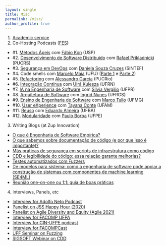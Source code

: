 ```yaml
---
layout: single
title: Misc
permalink: /misc/
author_profile: true
---
```


1. [Academic service](/service)
2. Co-Hosting Podcasts ([FES](https://twitter.com/FronteirasES))
  - #1. [Métodos Ágeis](https://anchor.fm/fronteirases/episodes/1--Mtodos-geis-com-Prof--Fabio-Kon-IMEUSP-efcsgo/a-a2f6hlf) com [Fábio Kon](https://www.ime.usp.br/~kon/) (USP)
  - #2. [Desenvolvimento de Software Distribuido](https://anchor.fm/fronteirases/episodes/2--Desenvolvimento-de-Software-Distribudo-com-Prof--Rafael-Prikladnicki-PUCRS-egnuaj/a-a2mreo1) com [Rafael Prikladnicki](https://www.inf.pucrs.br/rafael/) (PUCRS)
  - #3. [Segurança em DevOps](https://anchor.fm/fronteirases/episodes/3--Segurana-em-DevOps-com-Daniela-S--Cruzes-SINTEFNTNU-ei0u14/a-a2u1mgj) com [Daniela Souza Cruzes](https://scholar.google.com/citations?user=w_cOgesAAAAJ&hl=en) (SINTEF)
  - #4. Code smells com [Marcelo Maia](http://www.portal.facom.ufu.br/pessoas/docentes/marcelo-de-almeida-maia) (UFU) ([Parte 1](https://anchor.fm/fronteirases/episodes/4--Code-smells-com-Marcelo-Maia-UFU---Parte-1-ejkpqr/a-a37b3e1) e [Parte 2](https://anchor.fm/fronteirases/episodes/4--Code-smells-com-Marcelo-Maia-UFU---Parte-2-ekctv0/a-a3d6j22))
  - #5. [Refactoring](https://anchor.fm/fronteirases/episodes/5--Refactoring-com-Alessandro-Garcia-PUC-Rio-el2og7/a-a3idv99) com [Alessandro Garcia](http://www-di.inf.puc-rio.br/~afgarcia/) (PUCRio)
  - #6. [Integração Contínua](https://anchor.fm/fronteirases/episodes/6--Integrao-Contnua-com-Uir-Kulesza-UFRN-emqviu) com [Uirá Kulesza](https://www.dimap.ufrn.br/~uira/) (UFRN)
  - #7. [IA na Engenharia de Software](https://anchor.fm/fronteirases/episodes/7--IA-na-Engenharia-de-Software-com-Silvia-Regina-Vergilio-UFPR-ens1p4) com [Silvia Vergilio](https://www.inf.ufpr.br/silvia/) (UFPR)
  - #8. [Arquitetura de Software](https://anchor.fm/fronteirases/episodes/8--Arquitetura-de-Software-com-Ingrid-Nunes-UFRGS-ep4lg3) com [Ingrid Nunes](https://ingridnunes.github.io/) (UFRGS)
  - #9. [Ensino de Engenharia de Software](https://anchor.fm/fronteirases/episodes/9--Ensino-de-Engenharia-de-Software-com-Marco-Tulio-Valente-UFMG-eqbqoh) com [Marco Tulio](https://homepages.dcc.ufmg.br/~mtov/) (UFMG)
  - #10. [User eXperience](https://anchor.fm/fronteirases/episodes/10--User-Experience-UX-com-Tayana-Conte-UFAM-esqjr9) com [Tayana Conte](https://scholar.google.com.br/citations?user=aThv_5UAAAAJ&hl=en) (UFAM)
  - #11. [Reuso](https://anchor.fm/fronteirases/episodes/11--Reuso-de-Software-com-Eduardo-Almeida-UFBA-ev9co7) com [Eduardo Almeira](#) (UFBA)
  - #12. [Modularidade](https://anchor.fm/fronteirases/episodes/Modularidade-de-Software-com-Paulo-Borba-UFPE-e11atq2) com [Paulo Borba](https://pauloborba.github.io/) (UFPE)
3. Writing Blogs (at Zup Innovation)
- [O que é Engenharia de Software Empírica?](https://www.zup.com.br/blog/o-que-e-engenharia-de-software-empirica)
- [O que sabemos sobre documentação de código (e por que isso é importante)?](https://www.zup.com.br/blog/documentacao-de-software)
- [Más práticas de segurança em scripts de infraestrutura como código](https://www.zup.com.br/blog/infraestrutura-como-codigo-seguranca-em-scripts)
- [CDD e legibilidade do código: essa relação garante melhorias?](https://www.zup.com.br/blog/cdd-e-legibilidade-de-codigo)
- [Testes automatizados com Fuzzers](https://www.zup.com.br/blog/teste-fuzzing)
- [De modelos para sistema: como a engenharia de software pode apoiar a construção de sistemas com componentes de machine learning (SE4ML)](https://www.zup.com.br/blog/se4ml)
- [Reunião one-on-one ou 1:1: guia de boas práticas](https://www.zup.com.br/blog/reuniao-one-on-one-1-1)
4. Interviews, Panels, etc
 - [Interview for Adolfo Neto Podcast](https://anchor.fm/adolfont/episodes/Gustavo-Pinto-Professor-da-Universidade-Federal-do-Par-edaps1)
 - [Panelist on JSS Happy Hour (2020)](https://www.youtube.com/watch?v=rXASV77Sbvk)
 - [Panelist on Agile Diversity and Equity (Agile 2021)](#)
 - [Interview for FACOMP UFPA](https://www.youtube.com/watch?v=H7OeIxuNMSM)
 - [Interview for CIN-UFPE podcast](https://anchor.fm/podcast-cin/episodes/Episdio-piloto-podcasts-organizados-por-alunas--alunos--ex-alunas-e-ex-alunos-do-CIn-e154nt5)
 - [Interview for FACOMPCast](https://open.spotify.com/show/7oGkFKS4eV4WM2XjbEFeJu)
 - [UFF Seminar on Fuzzing](https://www.youtube.com/watch?v=_u2le0BQvDI)
 - [SIGSOFT Webinar on CDD](https://events.zoom.us/ev/AkTdJnpvc2Dz9cPwATnKzeLm38z9EojN0H0_LGsuk5VMOzI0Op23~AggLXsr32QYFjq8BlYLZ5I06Dg?lmt=1666042207000)